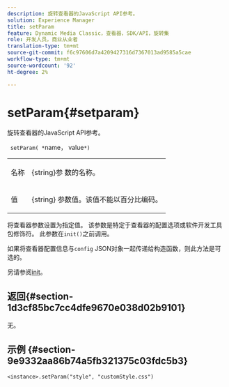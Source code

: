 ```yaml
---
description: 旋转查看器的JavaScript API参考。
solution: Experience Manager
title: setParam
feature: Dynamic Media Classic，查看器，SDK/API，旋转集
role: 开发人员，商业从业者
translation-type: tm+mt
source-git-commit: f6c97606d7a4209427316d7367013ad9585a5cae
workflow-type: tm+mt
source-wordcount: '92'
ht-degree: 2%

---
```



# setParam{#setparam}

旋转查看器的JavaScript API参考。

` setParam( *`name， value`*)`

<table id="table_896DFF34A68A403DB93A6D597461A573"> 
 <tbody> 
  <tr> 
   <td colname="col1"> <p> <span class="codeph"> <span class="varname"> 名称  </span> </span> </p> </td> 
   <td colname="col2"> <p> <span class="codeph"> {string}参 </span> 数的名称。 </p> </td> 
  </tr> 
  <tr> 
   <td colname="col1"> <p> <span class="codeph"> <span class="varname"> 值  </span> </span> </p> </td> 
   <td colname="col2"> <p> <span class="codeph"> {string} </span> 参数值。该值不能以百分比编码。 </p> </td> 
  </tr> 
 </tbody> 
</table>

将查看器参数设置为指定值。 该参数是特定于查看器的配置选项或软件开发工具包修饰符。 此参数在`init()`之前调用。

如果将查看器配置信息与`config` JSON对象一起传递给构造函数，则此方法是可选的。

另请参阅[init](../../../c-html5-s7-aem-asset-viewers/c-html5-spin-viewer-about/c-html5-spin-viewer-javascriptapiref/r-html5-spin-viewer-javascriptapiref-init.md#reference-bb4428c155e541b79797f96e17c068ae)。

## 返回{#section-1d3cf85bc7cc4dfe9670e038d02b9101}

无。

## 示例 {#section-9e9332aa86b74a5fb321375c03fdc5b3}

```
<instance>.setParam("style", "customStyle.css")
```


